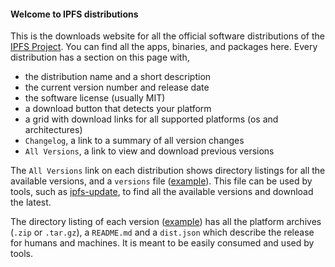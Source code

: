 #### Welcome to IPFS distributions

This is the downloads website for all the official software distributions of the
[IPFS Project](https://ipfs.io). You can find all the apps, binaries, and
packages here. Every distribution has a section on this page with,

* the distribution name and a short description
* the current version number and release date
* the software license (usually MIT)
* a download button that detects your platform
* a grid with download links for all supported platforms (os and architectures)
* `Changelog`, a link to a summary of all version changes
* `All Versions`, a link to view and download previous versions

The `All Versions` link on each distribution shows directory listings for all
the available versions, and a `versions` file
([example](http://dist.ipfs.io/go-ipfs/versions)). This file can be used by
tools, such as [ipfs-update](#ipfs-update), to find all the available versions
and download the latest.

The directory listing of each version
([example](http://dist.ipfs.io/go-ipfs/v0.3.11)) has all the platform archives
(`.zip` or `.tar.gz`), a `README.md` and a `dist.json` which describe the
release for humans and machines. It is meant to be easily consumed and used by
tools.
